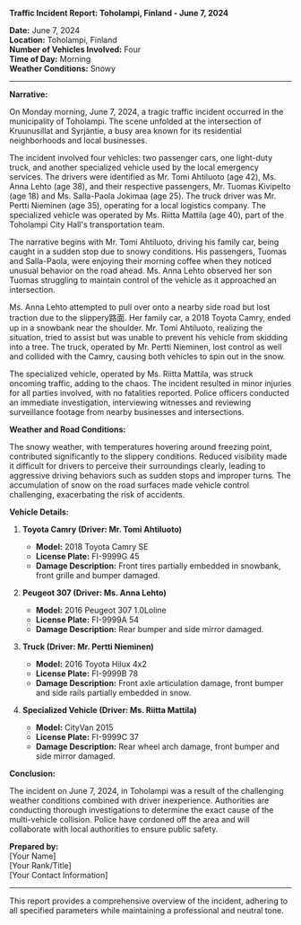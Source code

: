 

**Traffic Incident Report: Toholampi, Finland - June 7, 2024**

**Date:** June 7, 2024  
**Location:** Toholampi, Finland  
**Number of Vehicles Involved:** Four  
**Time of Day:** Morning  
**Weather Conditions:** Snowy

---

**Narrative:**

On Monday morning, June 7, 2024, a tragic traffic incident occurred in the municipality of Toholampi. The scene unfolded at the intersection of Kruunusillat and Syrjäntie, a busy area known for its residential neighborhoods and local businesses.

The incident involved four vehicles: two passenger cars, one light-duty truck, and another specialized vehicle used by the local emergency services. The drivers were identified as Mr. Tomi Ahtiluoto (age 42), Ms. Anna Lehto (age 38), and their respective passengers, Mr. Tuomas Kivipelto (age 18) and Ms. Salla-Paola Jokimaa (age 25). The truck driver was Mr. Pertti Nieminen (age 35), operating for a local logistics company. The specialized vehicle was operated by Ms. Riitta Mattila (age 40), part of the Toholampi City Hall's transportation team.

The narrative begins with Mr. Tomi Ahtiluoto, driving his family car, being caught in a sudden stop due to snowy conditions. His passengers, Tuomas and Salla-Paola, were enjoying their morning coffee when they noticed unusual behavior on the road ahead. Ms. Anna Lehto observed her son Tuomas struggling to maintain control of the vehicle as it approached an intersection.

Ms. Anna Lehto attempted to pull over onto a nearby side road but lost traction due to the slippery路面. Her family car, a 2018 Toyota Camry, ended up in a snowbank near the shoulder. Mr. Tomi Ahtiluoto, realizing the situation, tried to assist but was unable to prevent his vehicle from skidding into a tree. The truck, operated by Mr. Pertti Nieminen, lost control as well and collided with the Camry, causing both vehicles to spin out in the snow.

The specialized vehicle, operated by Ms. Riitta Mattila, was struck oncoming traffic, adding to the chaos. The incident resulted in minor injuries for all parties involved, with no fatalities reported. Police officers conducted an immediate investigation, interviewing witnesses and reviewing surveillance footage from nearby businesses and intersections.

**Weather and Road Conditions:**

The snowy weather, with temperatures hovering around freezing point, contributed significantly to the slippery conditions. Reduced visibility made it difficult for drivers to perceive their surroundings clearly, leading to aggressive driving behaviors such as sudden stops and improper turns. The accumulation of snow on the road surfaces made vehicle control challenging, exacerbating the risk of accidents.

**Vehicle Details:**

1. **Toyota Camry (Driver: Mr. Tomi Ahtiluoto)**  
   - **Model:** 2018 Toyota Camry SE  
   - **License Plate:** FI-9999G 45  
   - **Damage Description:** Front tires partially embedded in snowbank, front grille and bumper damaged.

2. **Peugeot 307 (Driver: Ms. Anna Lehto)**  
   - **Model:** 2016 Peugeot 307 1.0Loline  
   - **License Plate:** FI-9999A 54  
   - **Damage Description:** Rear bumper and side mirror damaged.

3. **Truck (Driver: Mr. Pertti Nieminen)**  
   - **Model:** 2016 Toyota Hilux 4x2  
   - **License Plate:** FI-9999B 78  
   - **Damage Description:** Front axle articulation damage, front bumper and side rails partially embedded in snow.

4. **Specialized Vehicle (Driver: Ms. Riitta Mattila)**  
   - **Model:** CityVan 2015  
   - **License Plate:** FI-9999C 37  
   - **Damage Description:** Rear wheel arch damage, front bumper and side mirror damaged.

**Conclusion:**

The incident on June 7, 2024, in Toholampi was a result of the challenging weather conditions combined with driver inexperience. Authorities are conducting thorough investigations to determine the exact cause of the multi-vehicle collision. Police have cordoned off the area and will collaborate with local authorities to ensure public safety.

**Prepared by:**  
[Your Name]  
[Your Rank/Title]  
[Your Contact Information]

---

This report provides a comprehensive overview of the incident, adhering to all specified parameters while maintaining a professional and neutral tone.